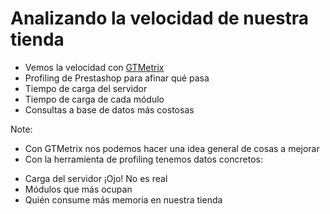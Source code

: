 # Analizando la velocidad de nuestra tienda

- Vemos la velocidad con [GTMetrix](https://gtmetrix.com)
- Profiling de Prestashop para afinar qué pasa
 - Tiempo de carga del servidor
 - Tiempo de carga de cada módulo
 - Consultas a base de datos más costosas

Note:
* Con GTMetrix nos podemos hacer una idea general de cosas a mejorar
* Con la herramienta de profiling tenemos datos concretos:
 - Carga del servidor ¡Ojo! No es real
 - Módulos que más ocupan
 - Quién consume más memoria en nuestra tienda
